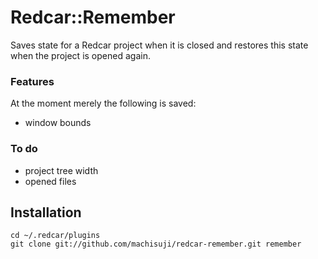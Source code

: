 # Redcar::Remember

Saves state for a Redcar project when it is closed and restores this state when the project is opened again.

### Features
At the moment merely the following is saved:

* window bounds

### To do
* project tree width
* opened files

## Installation

    cd ~/.redcar/plugins
    git clone git://github.com/machisuji/redcar-remember.git remember